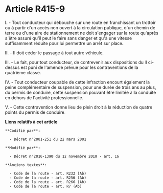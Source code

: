 # Article R415-9

I. - Tout conducteur qui débouche sur une route en franchissant un trottoir ou à partir d'un accès non ouvert à la
circulation publique, d'un chemin de terre ou d'une aire de stationnement ne doit s'engager sur la route qu'après s'être
assuré qu'il peut le faire sans danger et qu'à une vitesse suffisamment réduite pour lui permettre un arrêt sur place. 

II. - Il doit céder le passage à tout autre véhicule.

III. - Le fait, pour tout conducteur, de contrevenir aux dispositions du II ci-dessus est puni de l'amende prévue pour les
contraventions de la quatrième classe.

IV. - Tout conducteur coupable de cette infraction encourt également la peine complémentaire de suspension, pour une durée de
trois ans au plus, du permis de conduire, cette suspension pouvant être limitée à la conduite en dehors de l'activité
professionnelle.

V. - Cette contravention donne lieu de plein droit à la réduction de quatre points du permis de conduire.

**Liens relatifs à cet article**

	**Codifié par**:

	  - Décret n°2001-251 du 22 mars 2001

	**Modifié par**:

	  - Décret n°2010-1390 du 12 novembre 2010 - art. 16

	**Anciens textes**:

	  - Code de la route - art. R232 (Ab)
	  - Code de la route - art. R256 (Ab)
	  - Code de la route - art. R266 (Ab)
	  - Code de la route - art. R7 (Ab)

